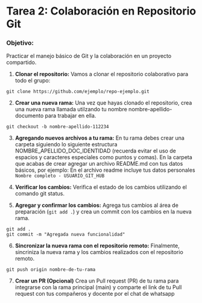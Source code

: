 # Tarea 2: Colaboración en Repositorio Git

### Objetivo:

Practicar el manejo básico de Git y la colaboración en un proyecto compartido.

1. **Clonar el repositorio:** Vamos a clonar el repositorio colaborativo para todo el grupo:

```
git clone https://github.com/ejemplo/repo-ejemplo.git
```

2. **Crear una nueva rama:** Una vez que hayas clonado el repositorio, crea una nueva rama llamada utilzando tu nombre nombre-apellido-documento para trabajar en ella.
```
git checkout -b nombre-apellido-112234
``` 

3. **Agregando nuevos archivos a tu rama:** En tu rama debes crear una carpeta siguiendo lo siguiente estructura NOMBRE_APELLIDO_DOC_IDENTIDAD (recuerda evitar el uso de espacios y caracteres especiales como puntos y comas). En la carpeta que acabas de crear agregar un archivo README.md con tus datos básicos, por ejemplo: En el archivo readme incluye tus datos personales ``` Nombre completo - USUARIO_GIT_HUB ``` 

4. **Verificar los cambios:** Verifica el estado de los cambios utilizando el comando git status.

5. **Agregar y confirmar los cambios:** Agrega tus cambios al área de preparación (``` git add . ```) y crea un commit con los cambios en la nueva rama.

```
git add .
git commit -m "Agregada nueva funcionalidad"
```

6. **Sincronizar la nueva rama con el repositorio remoto:** Finalmente, sincriniza la nueva rama y los cambios realizados con el repositorio remoto.

```
git push origin nombre-de-tu-rama
```

7. **Crear un PR (Opcional)** Crea un Pull request (PR) de tu rama para integrarse con la rama principal (main) y comparte el link de tu Pull request con tus compañeros y docente por el chat de whatsapp
